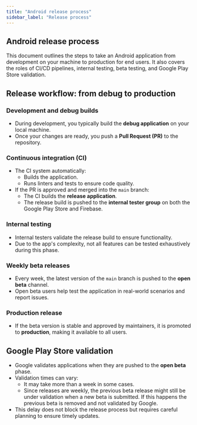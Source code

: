 ```yaml
---
title: "Android release process"
sidebar_label: "Release process"
---
```


## Android release process

This document outlines the steps to take an Android application from development on your machine to production for end users. It also covers the roles of CI/CD pipelines, internal testing, beta testing, and Google Play Store validation.

## Release workflow: from debug to production

### Development and debug builds

- During development, you typically build the **debug application** on your local machine.
- Once your changes are ready, you push a **Pull Request (PR)** to the repository.

### Continuous integration (CI)

- The CI system automatically:
  - Builds the application.
  - Runs linters and tests to ensure code quality.
- If the PR is approved and merged into the `main` branch:
  - The CI builds the **release application**.
  - The release build is pushed to the **internal tester group** on both the Google Play Store and Firebase.

### Internal testing

- Internal testers validate the release build to ensure functionality.
- Due to the app's complexity, not all features can be tested exhaustively during this phase.

### Weekly beta releases

- Every week, the latest version of the `main` branch is pushed to the **open beta** channel.
- Open beta users help test the application in real-world scenarios and report issues.

### Production release

- If the beta version is stable and approved by maintainers, it is promoted to **production**, making it available to all users.

## Google Play Store validation

- Google validates applications when they are pushed to the **open beta** phase.
- Validation times can vary:
  - It may take more than a week in some cases.
  - Since releases are weekly, the previous beta release might still be under validation when a new beta is submitted. If this happens the previous beta is removed and not validated by Google.
- This delay does not block the release process but requires careful planning to ensure timely updates.
